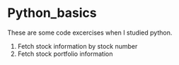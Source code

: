 # Python_basics

These are some code excercises when I studied python.

1. Fetch stock information by stock number
2. Fetch stock portfolio information
